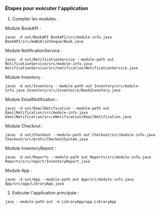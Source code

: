 ### Étapes pour exécuter l'application

1. Compiler les modules :


Module BookAPI : 
```
javac -d out/BookAPI BookAPI/src/module-info.java BookAPI/src/maBibliotheque/Book.java
```

Module NotificationService :
```
javac -d out/NotificationService --module-path out NotificationService/src/module-info.java NotificationService/src/notification/NotificationService.java
```

Module Inventory :
```
javac -d out/Inventory --module-path out Inventory/src/module-info.java Inventory/src/inventaire/BookInventory.java
```

Module EmailNotification :
```
javac -d out/EmailNotification --module-path out EmailNotification/src/module-info.java EmailNotification/src/eNotification/EmailNotification.java
```

Module Checkout :
```
javac -d out/Checkout --module-path out Checkout/src/module-info.java Checkout/src/prets/CheckoutSystem.java
```

Module InventoryReport :
```
javac -d out/Reports --module-path out Reports/src/module-info.java Reports/src/report/InventoryReport.java
```

Module App :
```
javac -d out/App --module-path out App/src/module-info.java App/src/app/LibraryApp.java
```

2. Exécuter l'application principale :

```
java --module-path out -m LibraryApp/app.LibraryApp
```